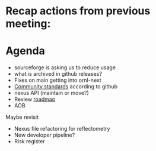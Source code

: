 # Recap actions from previous meeting:


# Agenda
- sourceforge is asking us to reduce usage
- what is archived in github releases?
- Fixes on main getting into ornl-next
- [Community standards](https://github.com/mantidproject/mantid/community) according to github
- nexus API (maintain or move?)
- Review [roadmap](https://github.com/mantidproject/roadmap/projects/1)
- AOB

Maybe revisit
- Nexus file refactoring for reflectometry
- New developer pipeline?
- Risk register

